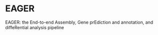 # EAGER
EAGER: the End-to-end Assembly, Gene prEdiction and annotation, and diffeRential analysis pipeline
